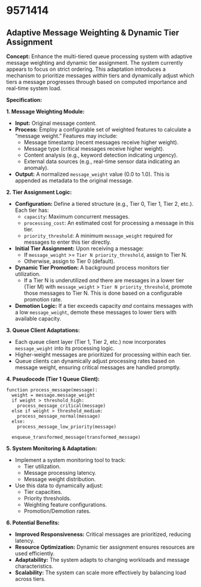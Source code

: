# 9571414

## Adaptive Message Weighting & Dynamic Tier Assignment

**Concept:** Enhance the multi-tiered queue processing system with adaptive message weighting and dynamic tier assignment. The system currently appears to focus on strict ordering. This adaptation introduces a mechanism to prioritize messages *within* tiers and dynamically adjust which tiers a message progresses through based on computed importance and real-time system load.

**Specification:**

**1. Message Weighting Module:**

*   **Input:** Original message content.
*   **Process:** Employ a configurable set of weighted features to calculate a “message weight.” Features may include:
    *   Message timestamp (recent messages receive higher weight).
    *   Message type (critical messages receive higher weight).
    *   Content analysis (e.g., keyword detection indicating urgency).
    *   External data sources (e.g., real-time sensor data indicating an anomaly).
*   **Output:**  A normalized `message_weight` value (0.0 to 1.0).  This is appended as metadata to the original message.

**2. Tier Assignment Logic:**

*   **Configuration:** Define a tiered structure (e.g., Tier 0, Tier 1, Tier 2, etc.). Each tier has:
    *   `capacity`: Maximum concurrent messages.
    *   `processing_cost`: An estimated cost for processing a message in this tier.
    *   `priority_threshold`: A minimum `message_weight` required for messages to enter this tier directly.
*   **Initial Tier Assignment:** Upon receiving a message:
    *   If `message_weight` >= `Tier N priority_threshold`, assign to Tier N.
    *   Otherwise, assign to Tier 0 (default).
*   **Dynamic Tier Promotion:**  A background process monitors tier utilization.
    *   If a Tier N is underutilized *and* there are messages in a lower tier (Tier M) with `message_weight` > `Tier N priority_threshold`, promote those messages to Tier N. This is done based on a configurable promotion rate.
* **Demotion Logic:** If a tier exceeds capacity *and* contains messages with a low `message_weight`, demote these messages to lower tiers with available capacity.

**3. Queue Client Adaptations:**

*   Each queue client layer (Tier 1, Tier 2, etc.) now incorporates `message_weight` into its processing logic.
*   Higher-weight messages are prioritized for processing within each tier.
*   Queue clients can dynamically adjust processing rates based on message weight, ensuring critical messages are handled promptly.

**4. Pseudocode (Tier 1 Queue Client):**

```pseudocode
function process_message(message):
  weight = message.message_weight
  if weight > threshold_high:
    process_message_critical(message)
  else if weight > threshold_medium:
    process_message_normal(message)
  else:
    process_message_low_priority(message)

  enqueue_transformed_message(transformed_message)
```

**5. System Monitoring & Adaptation:**

*   Implement a system monitoring tool to track:
    *   Tier utilization.
    *   Message processing latency.
    *   Message weight distribution.
*   Use this data to dynamically adjust:
    *   Tier capacities.
    *   Priority thresholds.
    *   Weighting feature configurations.
    *   Promotion/Demotion rates.

**6.  Potential Benefits:**

*   **Improved Responsiveness:** Critical messages are prioritized, reducing latency.
*   **Resource Optimization:** Dynamic tier assignment ensures resources are used efficiently.
*   **Adaptability:** The system adapts to changing workloads and message characteristics.
*   **Scalability:** The system can scale more effectively by balancing load across tiers.